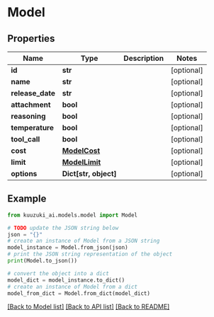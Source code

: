 # Model


## Properties

Name | Type | Description | Notes
------------ | ------------- | ------------- | -------------
**id** | **str** |  | [optional]
**name** | **str** |  | [optional]
**release_date** | **str** |  | [optional]
**attachment** | **bool** |  | [optional]
**reasoning** | **bool** |  | [optional]
**temperature** | **bool** |  | [optional]
**tool_call** | **bool** |  | [optional]
**cost** | [**ModelCost**](ModelCost.md) |  | [optional]
**limit** | [**ModelLimit**](ModelLimit.md) |  | [optional]
**options** | **Dict[str, object]** |  | [optional]

## Example

```python
from kuuzuki_ai.models.model import Model

# TODO update the JSON string below
json = "{}"
# create an instance of Model from a JSON string
model_instance = Model.from_json(json)
# print the JSON string representation of the object
print(Model.to_json())

# convert the object into a dict
model_dict = model_instance.to_dict()
# create an instance of Model from a dict
model_from_dict = Model.from_dict(model_dict)
```
[[Back to Model list]](../README.md#documentation-for-models) [[Back to API list]](../README.md#documentation-for-api-endpoints) [[Back to README]](../README.md)
